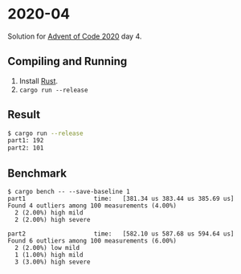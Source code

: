 2020-04
=======

Solution for [Advent of Code 2020](https://adventofcode.com/2020) day 4.

Compiling and Running
---------------------

1. Install [Rust](https://www.rust-lang.org/en-US/install.html).
2. `cargo run --release`

Result
------

```sh
$ cargo run --release
part1: 192
part2: 101
```

Benchmark
---------

```
$ cargo bench -- --save-baseline 1
part1                   time:   [381.34 us 383.44 us 385.69 us]
Found 4 outliers among 100 measurements (4.00%)
  2 (2.00%) high mild
  2 (2.00%) high severe

part2                   time:   [582.10 us 587.68 us 594.64 us]
Found 6 outliers among 100 measurements (6.00%)
  2 (2.00%) low mild
  1 (1.00%) high mild
  3 (3.00%) high severe
```
